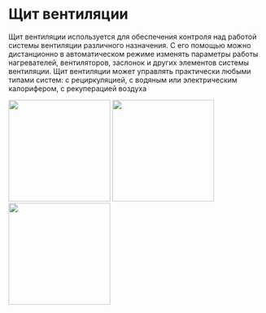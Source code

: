 # Щит вентиляции

Щит вентиляции используется для обеспечения контроля над работой системы вентиляции различного назначения. С его помощью можно дистанционно в автоматическом режиме изменять параметры работы нагревателей, вентиляторов, заслонок и других элементов системы вентиляции. Щит вентиляции может управлять практически любыми типами систем: с рециркуляцией, с водяным или электрическим калорифером, с рекуперацией воздуха

<img src="https://nevaclimat.com/sites/default/files/articles/shchit1.jpg" height="200" />

<img src="http://techelectromontage.ru/wp-content/uploads/2014/04/shhuv1-310x296.jpg" height="200" />

<img src="https://nesmetnoe.ru/images/shchit-upravleniya-ventilyatsiej2.jpg" height="200" />
